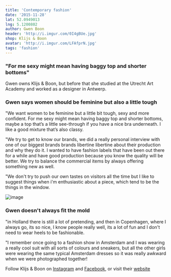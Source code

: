 ```yaml
---
title: 'Contemporary fashion'
date: '2015-11-28'
lat: 52.0949013
lng: 5.1200802
author: Gwen Boon
header: 'http://i.imgur.com/0I4gBUe.jpg'
shop: Klijs & Boon
avatar: 'http://i.imgur.com/LFAfprN.jpg'
tags: 'fashion'
---
```


### "For me sexy might mean having baggy top and shorter bottoms"

Gwen owns Klijs & Boon, but before that she studied at the Utrecht Art Academy and worked as a designer in Antwerp.

### Gwen says women should be feminine but also a little tough

"We want women to be feminine but a little bit tough, sexy and more confident. For me sexy might mean having baggy top and shorter bottoms, maybe a top that’s a little see-through if you have a nice bra underneath. I like a good mixture that’s also classy.

"We try to get to know our brands, we did a really personal interview with one of our biggest brands brands libertine libertine about their production and why they do it. I wanted to have fashion labels that have been out there for a while and have good production because you know the quality will be better. We try to balance the commercial items by always offering something new as well.

"We don't try to push our own tastes on visitors all the time but I like to suggest things when i'm enthusiastic about a piece, which tend to be the things in the window.



![image](http://i.imgur.com/NKRXVUb.jpg)



### Gwen doesn't always fit the mold

"in Holland there is still a lot of pretending, and then in Copenhagen, where I always go, its so nice, I know people really well, its a lot of fun and I don't need to wear heels to be fashionable.

"I remember once going to a fashion show in Amsterdam and I was wearing a really cool suit with all sorts of colours and sneakers, but all the other girls were wearing the same typical Amsterdam dresses so it was really awkward when we were photographed together!

Follow Klijs & Boon on [Instagram](https://www.instagram.com/klijsenboon/) and [Facebook](https://www.facebook.com/klijsenboon), or visit their [website](http://klijsenboon.nl/)
